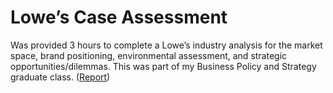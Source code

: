 # Lowe’s Case Assessment
Was provided 3 hours to complete a Lowe’s industry analysis for the market space, brand positioning, environmental assessment, and strategic opportunities/dilemmas. This was part of my Business Policy and Strategy graduate class.
([Report](https://github.com/bryce-bowles/lowes-case-assessment/blob/4d5cf67f7ffe2924fb4299893e1c0946ecea7a16/BryceBowles_Lowes%20Case%20Assessment.pdf))
